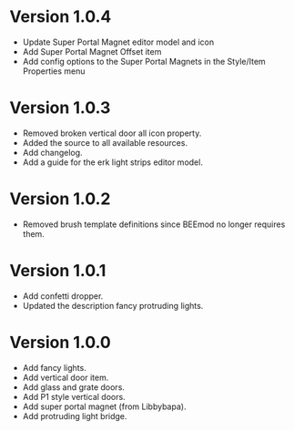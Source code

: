 # Version 1.0.4
* Update Super Portal Magnet editor model and icon
* Add Super Portal Magnet Offset item
* Add config options to the Super Portal Magnets in the Style/Item Properties menu

# Version 1.0.3
* Removed broken vertical door all icon property.
* Added the source to all available resources.
* Add changelog.
* Add a guide for the erk light strips editor model. 

# Version 1.0.2
* Removed brush template definitions since BEEmod no longer requires them.

# Version 1.0.1
* Add confetti dropper.
* Updated the description fancy protruding lights.

# Version 1.0.0
* Add fancy lights.
* Add vertical door item.
* Add glass and grate doors.
* Add P1 style vertical doors.
* Add super portal magnet (from Libbybapa).
* Add protruding light bridge.